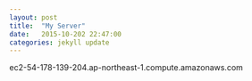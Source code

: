 ```yaml
---
layout: post
title:  "My Server"
date:   2015-10-202 22:47:00
categories: jekyll update
---
```


ec2-54-178-139-204.ap-northeast-1.compute.amazonaws.com